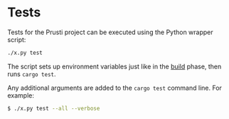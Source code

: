 # Tests

Tests for the Prusti project can be executed using the Python wrapper script:

```bash
./x.py test
```

The script sets up environment variables just like in the [build](build.md) phase, then runs `cargo test`.

Any additional arguments are added to the `cargo test` command line. For example:

```bash
$ ./x.py test --all --verbose
```
